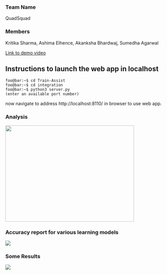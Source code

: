 ### Team Name
QuadSquad 
### Members
Kritika Sharma, Ashima Elhence, Akanksha Bhardwaj, Sumedha Agarwal

 [Link to demo video ](https://drive.google.com/drive/folders/1Q9UX3boF4zngG2vfJ3fJyvGTu1IyFsTj?usp=sharing
)

## Instructions to launch the web app in localhost

```console
foo@bar:~$ cd Train-Assist
foo@bar:~$ cd integration
foo@bar:~$ python3 server.py
(enter an available port number)
```

now navigate to address http://localhost:8110/ in browser to use web app.

### Analysis

<img src="https://user-images.githubusercontent.com/8950144/37564369-bf2e4774-2aba-11e8-8884-6f2b930718c3.png" width=400 height=300>

### Accuracy report for various learning models

<img src ="https://user-images.githubusercontent.com/18103181/37563715-1c591482-2aad-11e8-8391-025c4efd27b1.png" >

### Some Results

<img src ="https://user-images.githubusercontent.com/18103181/37563712-15ae5926-2aad-11e8-92bb-a81e5bad3846.jpg">








